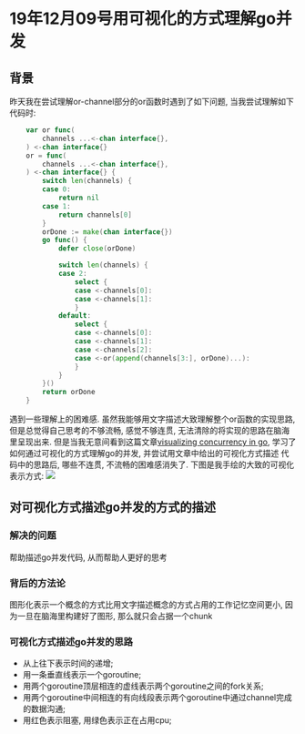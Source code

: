 # 19年12月09号用可视化的方式理解go并发

## 背景
昨天我在尝试理解or-channel部分的or函数时遇到了如下问题, 当我尝试理解如下代码时:
```go
	var or func(
		channels ...<-chan interface{},
	) <-chan interface{}
	or = func(
		channels ...<-chan interface{},
	) <-chan interface{} {
		switch len(channels) {
		case 0:
			return nil
		case 1:
			return channels[0]
		}
		orDone := make(chan interface{})
		go func() {
			defer close(orDone)

			switch len(channels) {
			case 2:
				select {
				case <-channels[0]:
				case <-channels[1]:
				}
			default:
				select {
				case <-channels[0]:
				case <-channels[1]:
				case <-channels[2]:
				case <-or(append(channels[3:], orDone)...):
				}
			}
		}()
		return orDone
	}
```
遇到一些理解上的困难感. 虽然我能够用文字描述大致理解整个or函数的实现思路, 但是总觉得自己思考的不够流畅, 
感觉不够连贯, 无法清除的将实现的思路在脑海里呈现出来.
但是当我无意间看到这篇文章[visualizing concurrency in go](https://divan.dev/posts/go_concurrency_visualize/), 学习了如何通过可视化的方式理解go的并发, 并尝试用文章中给出的可视化方式描述
代码中的思路后, 哪些不连贯, 不流畅的困难感消失了.
下图是我手绘的大致的可视化表示方式:
![](https://gitlab.com/mind1949.roadmap/technique.it/backend/golang/uploads/a4131adef0d5f1807eebf00184ed1729/image.png)

## 对可视化方式描述go并发的方式的描述
### 解决的问题
帮助描述go并发代码, 从而帮助人更好的思考

### 背后的方法论
图形化表示一个概念的方式比用文字描述概念的方式占用的工作记忆空间更小, 因为一旦在脑海里构建好了图形, 那么就只会占据一个chunk

### 可视化方式描述go并发的思路
* 从上往下表示时间的递增;
* 用一条垂直线表示一个goroutine;
* 用两个goroutine顶层相连的虚线表示两个goroutine之间的fork关系;
* 用两个goroutine中间相连的有向线段表示两个goroutine中通过channel完成的数据沟通;
* 用红色表示阻塞, 用绿色表示正在占用cpu;
